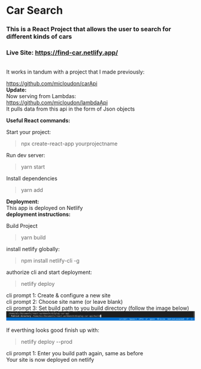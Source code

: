 # Car Search

### This is a React Project that allows the user to search for different kinds of cars      
### Live Site: https://find-car.netlify.app/
<br/>
It works in tandum with a project that I made previously: 
<br>  

https://github.com/micloudon/carApi  
**Update:**  
Now serving from Lambdas:  
https://github.com/micloudon/lambdaApi  
It pulls data from this api in the form of Json objects

**Useful React commands:**  

Start your project:
>npx create-react-app yourprojectname  

Run dev server:
>yarn start

Install dependencies
>yarn add  
    

**Deployment:**  
This app is deployed on Netlify  
**deployment instructions:** 

Build Project
>yarn build

install netlify globally:  
>npm install netlify-cli -g  

authorize cli and start deployment:  
>netlify deploy  

cli prompt 1: Create & configure a new site  
cli prompt 2: Choose site name (or leave blank)  
cli prompt 3: Set build path to you build directory (follow the image below)  
![netlify build path](netlifybuild2.png)  

If everthing looks good finish up with:  
>netlify deploy --prod  

cli prompt 1: Enter you build path again, same as before  
Your site is now deployed on netlify


